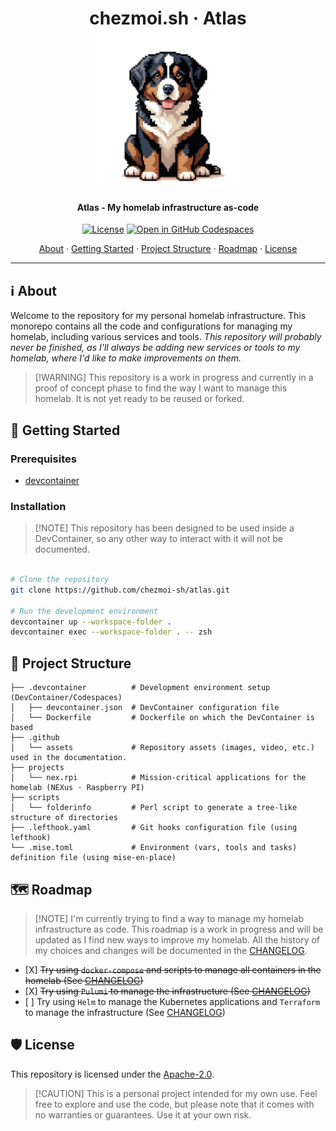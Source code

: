 <!-- markdownlint-disable MD033 -->

<h1 align="center">
  chezmoi.sh · Atlas
  <br/>
  <img src=".github/assets/atlas-logo.png" alt="Bernese Mountain Dog as logo" height="250">
</h1>

<h4 align="center">Atlas - My homelab infrastructure as-code</h4>

<div align="center">

[![License](https://img.shields.io/badge/License-Apache_2.0-blue?logo=git\&logoColor=white\&logoWidth=20)](LICENSE)
[![Open in GitHub Codespaces](https://img.shields.io/badge/Open_in_Github_Codespace-black?logo=github)](https://github.com/codespaces/new?hide_repo_select=true\&ref=poc/pulumi-alt\&repo=737828332)

<!-- trunk-ignore-begin(markdown-link-check) -->

<a href="#ℹ%EF%B8%8F-about">About</a> · <a href="#-getting-started">Getting Started</a> · <a href="#-project-structure">Project Structure</a> · <a href="#%EF%B8%8F-roadmap">Roadmap</a> · <a href="#%EF%B8%8F-license">License</a>

<!-- trunk-ignore-end(markdown-link-check) -->

</div>

***

<!-- markdownlint-enable MD033 -->

## ℹ️ About

Welcome to the repository for my personal homelab infrastructure. This monorepo contains all the code and configurations for managing
my homelab, including various services and tools.
*This repository will probably never be finished, as I'll always be adding new services or tools to my homelab, where I'd like to make
improvements on them.*

> \[!WARNING]
> This repository is a work in progress and currently in a proof of concept phase to find the way I want to manage this homelab.
> It is not yet ready to be reused or forked.

## 🚀 Getting Started

### Prerequisites

* [devcontainer](https://github.com/devcontainers/cli)

### Installation

> \[!NOTE]
> This repository has been designed to be used inside a DevContainer, so any other
> way to interact with it will not be documented.

```bash

# Clone the repository
git clone https://github.com/chezmoi-sh/atlas.git

# Run the development environment
devcontainer up --workspace-folder .
devcontainer exec --workspace-folder . -- zsh
```

## 📁 Project Structure

```plaintext
├── .devcontainer          # Development environment setup (DevContainer/Codespaces)
│   ├── devcontainer.json  # DevContainer configuration file
│   └── Dockerfile         # Dockerfile on which the DevContainer is based
├── .github                
│   └── assets             # Repository assets (images, video, etc.) used in the documentation.
├── projects               
│   └── nex.rpi            # Mission-critical applications for the homelab (NEXus · Raspberry PI)
├── scripts                
│   └── folderinfo         # Perl script to generate a tree-like structure of directories
├── .lefthook.yaml         # Git hooks configuration file (using lefthook)
└── .mise.toml             # Environment (vars, tools and tasks) definition file (using mise-en-place)
```

## 🗺️ Roadmap

> \[!NOTE]
> I'm currently trying to find a way to manage my homelab infrastructure as code. This roadmap is a work in progress and
> will be updated as I find new ways to improve my homelab. All the history of my choices and changes will be documented
> in the [CHANGELOG](./CHANGELOG.md).

* \[X] ~~Try using `docker-compose` and scripts to manage all containers in the homelab (See [CHANGELOG](./CHANGELOG.md#stone-age-2023-2024---a0))~~
* \[X] ~~Try using `Pulumi` to manage the infrastructure (See [CHANGELOG](./CHANGELOG.md#bronze-age-2024-2024---a1))~~
* \[ ] Try using `Helm` to manage the Kubernetes applications and `Terraform` to manage the infrastructure (See [CHANGELOG](./CHANGELOG.md#iron-age-2024-2024---a2))

## 🛡️ License

This repository is licensed under the [Apache-2.0](LICENSE).

> \[!CAUTION]
> This is a personal project intended for my own use. Feel free to explore and use the code,
> but please note that it comes with no warranties or guarantees. Use it at your own risk.
